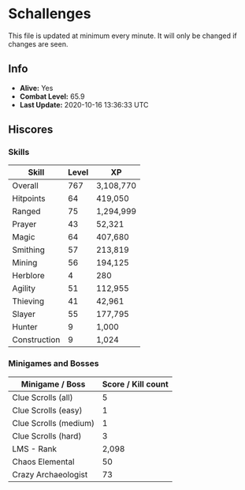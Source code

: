 # Schallenges

This file is updated at minimum every minute. It will only be changed if changes are seen.

## Info

 - **Alive:** Yes
 - **Combat Level:** 65.9
 - **Last Update:** 2020-10-16 13:36:33 UTC

## Hiscores

### Skills

| Skill | Level | XP |
|--|--|--|
| Overall | 767 | 3,108,770 |
| Hitpoints | 64 | 419,050 |
| Ranged | 75 | 1,294,999 |
| Prayer | 43 | 52,321 |
| Magic | 64 | 407,680 |
| Smithing | 57 | 213,819 |
| Mining | 56 | 194,125 |
| Herblore | 4 | 280 |
| Agility | 51 | 112,955 |
| Thieving | 41 | 42,961 |
| Slayer | 55 | 177,795 |
| Hunter | 9 | 1,000 |
| Construction | 9 | 1,024 |

### Minigames and Bosses

| Minigame / Boss | Score / Kill count |
|--|--|
| Clue Scrolls (all) | 5 |
| Clue Scrolls (easy) | 1 |
| Clue Scrolls (medium) | 1 |
| Clue Scrolls (hard) | 3 |
| LMS - Rank | 2,098 |
| Chaos Elemental | 50 |
| Crazy Archaeologist | 73 |
